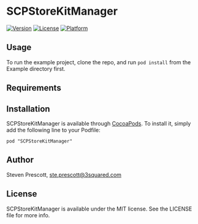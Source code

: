 # SCPStoreKitManager

[![Version](https://img.shields.io/cocoapods/v/SCPStoreKitManager.svg?style=flat)](http://cocoadocs.org/docsets/SCPStoreKitManager)
[![License](https://img.shields.io/cocoapods/l/SCPStoreKitManager.svg?style=flat)](http://cocoadocs.org/docsets/SCPStoreKitManager)
[![Platform](https://img.shields.io/cocoapods/p/SCPStoreKitManager.svg?style=flat)](http://cocoadocs.org/docsets/SCPStoreKitManager)

## Usage

To run the example project, clone the repo, and run `pod install` from the Example directory first.

## Requirements

## Installation

SCPStoreKitManager is available through [CocoaPods](http://cocoapods.org). To install
it, simply add the following line to your Podfile:

    pod "SCPStoreKitManager"

## Author

Steven Prescott, ste.prescott@3squared.com

## License

SCPStoreKitManager is available under the MIT license. See the LICENSE file for more info.

